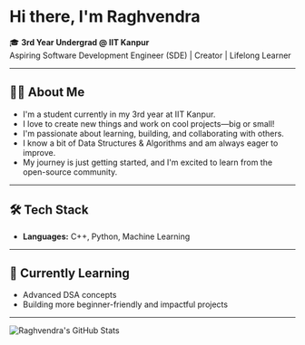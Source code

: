 # Hi there, I'm Raghvendra 

🎓 **3rd Year Undergrad @ IIT Kanpur**  
Aspiring Software Development Engineer (SDE) | Creator | Lifelong Learner

---

## 👨‍💻 About Me

- I'm a student currently in my 3rd year at IIT Kanpur.
- I love to create new things and work on cool projects—big or small!
- I'm passionate about learning, building, and collaborating with others.
- I know a bit of Data Structures & Algorithms and am always eager to improve.
- My journey is just getting started, and I'm excited to learn from the open-source community.

---

## 🛠️ Tech Stack

- **Languages:** C++, Python, Machine Learning

---

## 🌱 Currently Learning

- Advanced DSA concepts
- Building more beginner-friendly and impactful projects

---

![Raghvendra's GitHub Stats](https://github-readme-stats.vercel.app/api?username=raghvendra253&show_icons=true&hide_title=true)
